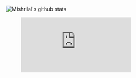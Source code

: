 ![Mishrilal's github stats](https://github-readme-stats.vercel.app/api?username=mishrilal&theme=blue-green&show_icons=true&count_private=true)

<!--START_SECTION:waka-->
<!--END_SECTION:waka-->
<figure><embed src="https://wakatime.com/share/@mishrilal/98594483-4845-44f7-9ec4-cbd6097ebb9b.svg"></embed></figure>
